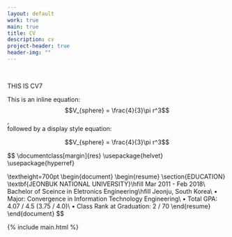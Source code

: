 ```yaml
---
layout: default
work: true
main: true
title: CV
description: cv
project-header: true
header-img: ""
---
```



&nbsp;


THIS IS CV7

<script
  src="https://cdn.mathjax.org/mathjax/latest/MathJax.js?config=TeX-AMS-MML_HTMLorMML"
  type="text/javascript">
</script>

This is an inline equation: $$V_{sphere} = \frac{4}{3}\pi r^3$$,<br>
followed by a display style equation:

$$V_{sphere} = \frac{4}{3}\pi r^3$$

$$
\documentclass[margin]{res} 
\usepackage{helvet}
\usepackage{hyperref}

\textheight=700pt
\begin{document}
\begin{resume}
\section{EDUCATION}
\textbf{JEONBUK NATIONAL UNIVERSITY}\hfill Mar 2011 - Feb 2018\\
Bachelor of Sceince in Eletronics Engineering\hfill Jeonju, South Korea\\
• Major: Convergence in Information Technology Engineering\\
• Total GPA: 4.07 / 4.5 (3.75 / 4.0)\\
• Class Rank at Graduation: 2 / 70
\end{resume}
\end{document}
$$



<div class="catalogue">
     {% include main.html %}
</div>
